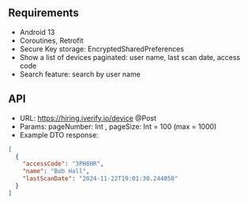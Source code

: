 ## Requirements

- Android 13
- Coroutines, Retrofit
- Secure Key storage: EncryptedSharedPreferences
- Show a list of devices paginated: user name, last scan date, access code
- Search feature: search by user name

## API

- URL: https://hiring.iverify.io/device @Post
- Params: pageNumber: Int , pageSize: Int = 100 (max = 1000)
- Example DTO response: 
```json
[
  {
    "accessCode": "3PH8HR",
    "name": "Bob Hall",
    "lastScanDate": "2024-11-22T19:01:30.244050"
  }
]
```
